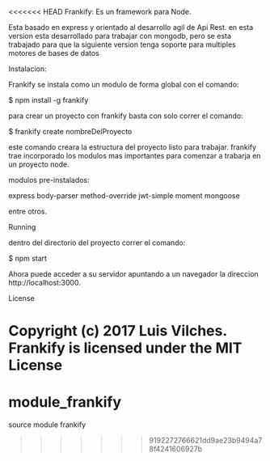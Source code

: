 <<<<<<< HEAD
Frankify: Es un framework para Node.

Esta basado en express y orientado al desarrollo agil de Api Rest.
en esta version esta desarrollado para trabajar con mongodb, pero se esta trabajado para que la siguiente version tenga soporte para multiples motores de bases de datos

Instalacion:

Frankify se instala como un modulo de forma global con el comando:

$ npm install -g frankify


para crear un proyecto con frankify basta con solo correr el comando:

$ frankify create nombreDelProyecto

este comando creara la estructura del proyecto listo para trabajar.
frankify trae incorporado los modulos mas importantes para comenzar a trabarja en un proyecto node.

modulos pre-instalados:

express
body-parser
method-override
jwt-simple
moment
mongoose

entre otros.


Running

dentro del directorio del proyecto correr el comando:

$ npm start

Ahora puede acceder a su servidor apuntando a un navegador la direccion http://localhost:3000.

License

Copyright (c) 2017 Luis Vilches. Frankify is licensed under the MIT License
=======
# module_frankify
source module frankify
>>>>>>> 9192272766621dd9ae23b9494a78f4241606927b
